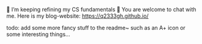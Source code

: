 🌱 I’m keeping refining my CS fundamentals
💬 You are welcome to chat with me.
Here is my blog-website: https://q2333gh.github.io/

todo: add some more fancy stuff to the readme~ 
such as an A+ icon or some interesting things…

